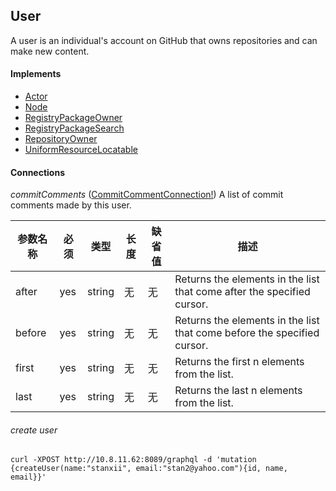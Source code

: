 ## User
A user is an individual's account on GitHub that owns repositories and can make new content.

#### Implements
* [Actor](http://example.com/v1/interface/actor)
* [Node](http://example.com/v1/interface/node)
* [RegistryPackageOwner](http://example.com/v1/interface/regower)
* [RegistryPackageSearch](http://example.com/v1/interface/regower)
* [RepositoryOwner](http://example.com/v1/interface/regower)
* [UniformResourceLocatable](http://example.com/v1/interface/regower)


#### Connections

 *commitComments* ([CommitCommentConnection!](http://example.com/v1/interface/commitcomments))
A list of commit comments made by this user.

|参数名称|必须|类型|长度|缺省值|描述|
|---|---|---|---|---|---|
| after | yes  | string    | 无 | 无 | Returns the elements in the list that come after the specified cursor. |
| before | yes  | string  | 无 | 无 | Returns the elements in the list that come before the specified cursor. |
| first  | yes  | string  | 无 | 无 |  Returns the first n elements from the list. |
| last | yes  | string  |无 | 无  |  Returns the last n elements from the list. |


###### create user 
```
curl -XPOST http://10.8.11.62:8089/graphql -d 'mutation {createUser(name:"stanxii", email:"stan2@yahoo.com"){id, name, email}}'
```